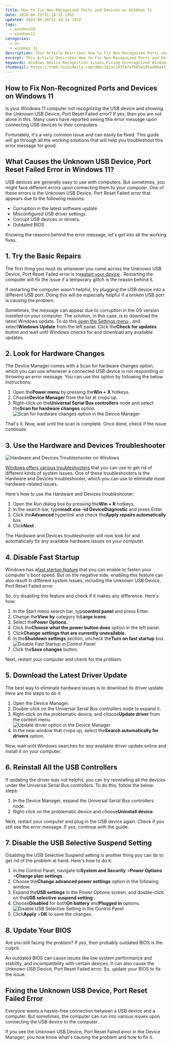 ```yaml
---
title: How to Fix Non-Recognized Ports and Devices on Windows 11
date: 2024-06-25T11:24:33.195Z
updated: 2024-06-26T11:24:33.195Z
tags:
  - windows10
  - windows11
categories:
  - os
  - windows 11
description: This Article Describes How to Fix Non-Recognized Ports and Devices on Windows 11
excerpt: This Article Describes How to Fix Non-Recognized Ports and Devices on Windows 11
keywords: Windows Device Recognition Issues,Fixing Unrecognized Windows Devices,Troubleshoot Windows Non-Devices,Recognize Ports on Win11,Solve Devices Not Found in Win11,Enable Device Detection Windows 11,Address Unidentified Devices Windows 11
thumbnail: https://thmb.techidaily.com/d8bc1833c243f47afb83a105ed80a45f4c9ab816dfbd913fea0d2186dd349bdd.jpg
---
```


## How to Fix Non-Recognized Ports and Devices on Windows 11

 Is your Windows 11 computer not recognizing the USB device and showing the Unknown USB Device, Port Reset Failed error? If yes, then you are not alone in this. Many users have reported seeing this error message upon connecting USB devices to their computers.

 Fortunately, it's a very common issue and can easily be fixed. This guide will go through all the working solutions that will help you troubleshoot this error message for good.

## What Causes the Unknown USB Device, Port Reset Failed Error in Windows 11?

 USB devices are generally easy to use with computers. But sometimes, you might face different errors upon connecting them to your computer. One of these errors is the Unknown USB Device, Port Reset Failed error that appears due to the following reasons:

* Corruption in the latest software update
* Misconfigured USB driver settings.
* Corrupt USB devices or drivers.
* Outdated BIOS

 Knowing the reasons behind the error message, let's get into all the working fixes.

## 1\. Try the Basic Repairs

 The first thing you must do whenever you come across the Unknown USB Device, Port Reset Failed error is to[restart your device](https://www.makeuseof.com/windows-restart-methods/) . Restarting the computer will fix the issue if a temporary glitch is the reason behind it.

 If restarting the computer wasn't helpful, try plugging the USB device into a different USB port. Doing this will be especially helpful if a broken USB port is causing the problem.

 Sometimes, the message can appear due to corruption in the OS version installed on your computer. The solution, in this case, is to download the latest Windows update. To do this,[open the Settings menu](https://www.makeuseof.com/windows-ways-to-open-system-settings/) , and select**Windows Update** from the left panel. Click the**Check for updates** button and wait until Windows checks for and download any available updates.

## 2\. Look for Hardware Changes

 The Device Manager comes with a Scan for hardware changes option, which you can use whenever a connected USB device is not responding or throwing an error message. You can use this option by following the below instructions:

1. Open the**Power menu** by pressing the**Win + X** hotkeys.
2. Choose**Device Manager** from the list at crops up.
3. Right-click on the**Universal Serial Bus controllers** node and select the**Scan for hardware changes** option.  
![Scan for hardware changes option in the Device Manager](https://static1.makeuseofimages.com/wordpress/wp-content/uploads/2022/12/scan-for-hardware-changes-option.jpg)

 That's it. Now, wait until the scan is complete. Once done, check if the issue continues.

## 3\. Use the Hardware and Devices Troubleshooter

![Hardware and Devices Troubleshooter on Windows](https://static1.makeuseofimages.com/wordpress/wp-content/uploads/2022/09/Hardware-and-Devices-Troubleshooter-on-Windows.jpg)

[Windows offers various troubleshooters](https://www.makeuseof.com/windows-11-troubleshooters/) that you can use to get rid of different kinds of system issues. One of these troubleshooters is the Hardware and Devices troubleshooter, which you can use to eliminate most hardware-related issues.

Here's how to use the Hardware and Devices troubleshooter:

1. Open the Run dialog box by pressing the**Win + R** hotkeys.
2. In the search bar, type**msdt.exe** **\-id DeviceDiagnostic** and press Enter.
3. Click the**Advanced** hyperlink and check the**Apply repairs automatically** box.
4. Click**Next** .

 The Hardware and Devices troubleshooter will now look for and automatically fix any available hardware issues on your computer.

## 4\. Disable Fast Startup

 Windows has a[fast startup feature](https://www.makeuseof.com/what-is-windows-fast-startup-why-disable-it/) that you can enable to fasten your computer's boot speed. But on the negative side, enabling this feature can also result in different system issues, including the Unknown USB Device, Port Reset Failed error.

 So, try disabling this feature and check if it makes any difference. Here's how:

1. In the Start menu search bar, type**control panel** and press Enter.
2. Change the**View by** category to**Large icons.**
3. Select the**Power Options.**
4. Click the**Choose what the power button does** option in the left panel.
5. Click**Change** **settings that are currently unavailable.**
6. In the**Shutdown settings** section, uncheck the**Turn on fast startup** box.  
![Disable Fast Startup in Control Panel](https://static1.makeuseofimages.com/wordpress/wp-content/uploads/2022/10/Disable-Fast-Starup.jpg)
7. Click the**Save changes** button.

Next, restart your computer and check for the problem.

## 5\. Download the Latest Driver Update

 The best way to eliminate hardware issues is to download its driver update. Here are the steps to do it:

1. Open the Device Manager.
2. Double-click on the Universal Serial Bus controllers node to expand it.
3. Right-click on the problematic device, and choose**Update driver** from the context menu.  
![Update driver option in the Device Manager](https://static1.makeuseofimages.com/wordpress/wp-content/uploads/2022/12/update-driver-option.jpg)
4. In the new window that crops up, select the**Search automatically for drivers** option.

 Now, wait until Windows searches for any available driver update online and install it on your computer.

## 6\. Reinstall All the USB Controllers

 If updating the driver was not helpful, you can try reinstalling all the devices under the Universal Serial Bus controllers. To do this, follow the below steps:

1. In the Device Manager, expand the Universal Serial Bus controllers node.
2. Right-click on the problematic device and choose**Uninstall device.**

 Next, restart your computer and plug in the USB device again. Check if you still see the error message. If yes, continue with the guide.

## 7\. Disable the USB Selective Suspend Setting

 Disabling the USB Selective Suspend setting is another thing you can do to get rid of the problem at hand. Here's how to do it:

1. In the Control Panel, navigate to**System and Security** \>**Power Options** \>**Change plan settings** .
2. Choose the**Change advanced power settings** option in the following window.
3. Expand the**USB settings** in the Power Options screen, and double-click on the**USB selective suspend setting** .
4. Choose**Disabled** for both**On battery** and**Plugged in** options.  
![Disable USB Selective Setting in the Control Panel](https://static1.makeuseofimages.com/wordpress/wp-content/uploads/2022/12/disable-usb-selective-setting.jpg)
5. Click**Apply** \>**OK** to save the changes.

## 8\. Update Your BIOS

 Are you still facing the problem? If yes, then probably outdated BIOS is the culprit.

 An outdated BIOS can cause issues like low system performance and stability, and incompatibility with certain devices. It can also cause the Unknown USB Device, Port Reset Failed error. So, update your BIOS to fix the issue.

## Fixing the Unknown USB Device, Port Reset Failed Error

 Everyone wants a hassle-free connection between a USB device and a computer. But sometimes, the computer can run into various issues upon connecting the USB device to the computer.

 If you see the Unknown USB Device, Port Reset Failed error in the Device Manager; you now know what's causing the problem and how to fix it.


<ins class="adsbygoogle"
     style="display:block"
     data-ad-format="autorelaxed"
     data-ad-client="ca-pub-7571918770474297"
     data-ad-slot="1223367746"></ins>



<ins class="adsbygoogle"
     style="display:block"
     data-ad-client="ca-pub-7571918770474297"
     data-ad-slot="8358498916"
     data-ad-format="auto"
     data-full-width-responsive="true"></ins>


